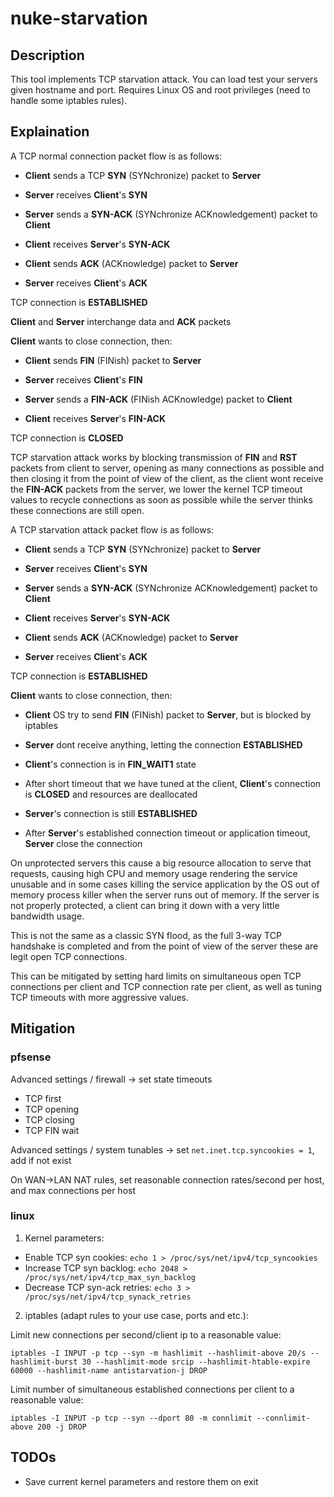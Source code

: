 # nuke-starvation

## Description

This tool implements TCP starvation attack.
You can load test your servers given hostname and port. Requires Linux OS and root privileges (need to handle some iptables rules).

## Explaination

A TCP normal connection packet flow is as follows:

- **Client** sends a TCP **SYN** (SYNchronize) packet to **Server**
- **Server** receives **Client**'s **SYN**

- **Server** sends a **SYN-ACK** (SYNchronize ACKnowledgement) packet to **Client**
- **Client** receives **Server**'s **SYN-ACK**

- **Client** sends **ACK** (ACKnowledge) packet to **Server**
- **Server** receives **Client**'s **ACK**

TCP connection is **ESTABLISHED**

**Client** and **Server** interchange data and **ACK** packets

**Client** wants to close connection, then:

- **Client** sends **FIN** (FINish) packet to **Server**
- **Server** receives **Client**'s **FIN**

- **Server** sends a **FIN-ACK** (FINish ACKnowledge) packet to **Client**
- **Client** receives **Server**'s **FIN-ACK**

TCP connection is **CLOSED**

TCP starvation attack works by blocking transmission of **FIN** and **RST** packets from client to server,
opening as many connections as possible and then closing it from the point of view of the client,
as the client wont receive the **FIN-ACK** packets from the server, we lower the kernel TCP timeout values
to recycle connections as soon as possible while the server thinks these connections are still open.

A TCP starvation attack packet flow is as follows:

- **Client** sends a TCP **SYN** (SYNchronize) packet to **Server**
- **Server** receives **Client**'s **SYN**

- **Server** sends a **SYN-ACK** (SYNchronize ACKnowledgement) packet to **Client**
- **Client** receives **Server**'s **SYN-ACK**

- **Client** sends **ACK** (ACKnowledge) packet to **Server**
- **Server** receives **Client**'s **ACK**

TCP connection is **ESTABLISHED**
	
**Client** wants to close connection, then:

- **Client** OS try to send **FIN** (FINish) packet to **Server**, but is blocked by iptables
- **Server** dont receive anything, letting the connection **ESTABLISHED**

- **Client**'s connection is in **FIN_WAIT1** state
- After short timeout that we have tuned at the client, **Client**'s connection is **CLOSED** and resources are deallocated
- **Server**'s connection is still **ESTABLISHED**
- After **Server**'s established connection timeout or application timeout, **Server** close the connection

On unprotected servers this cause a big resource allocation to serve that requests, causing high CPU and
memory usage rendering the service unusable and in some cases killing the service application by the OS
out of memory process killer when the server runs out of memory. If the server is not properly protected,
a client can bring it down with a very little bandwidth usage.

This is not the same as a classic SYN flood, as the full 3-way TCP handshake is completed and from the
point of view of the server these are legit open TCP connections.

This can be mitigated by setting hard limits on simultaneous open TCP connections per client and TCP
connection rate per client, as well as tuning TCP timeouts with more aggressive values.

## Mitigation

### pfsense

Advanced settings / firewall -> set state timeouts
 - TCP first
 - TCP opening
 - TCP closing
 - TCP FIN wait

Advanced settings / system tunables -> set `net.inet.tcp.syncookies = 1`, add if not exist

On WAN->LAN NAT rules, set reasonable connection rates/second per host, and max connections per host

### linux

1. Kernel parameters:
 - Enable TCP syn cookies: `echo 1 > /proc/sys/net/ipv4/tcp_syncookies`
 - Increase TCP syn backlog: `echo 2048 > /proc/sys/net/ipv4/tcp_max_syn_backlog`
 - Decrease TCP syn-ack retries: `echo 3 > /proc/sys/net/ipv4/tcp_synack_retries`

2. iptables (adapt rules to your use case, ports and etc.):

Limit new connections per second/client ip to a reasonable value:
```
iptables -I INPUT -p tcp --syn -m hashlimit --hashlimit-above 20/s --hashlimit-burst 30 --hashlimit-mode srcip --hashlimit-htable-expire 60000 --hashlimit-name antistarvation-j DROP
```

Limit number of simultaneous established connections per client to a reasonable value:
```
iptables -I INPUT -p tcp --syn --dport 80 -m connlimit --connlimit-above 200 -j DROP
```

## TODOs

- Save current kernel parameters and restore them on exit
